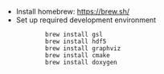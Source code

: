 - Install homebrew: https://brew.sh/
- Set up required development environment
  ```
          brew install gsl
          brew install hdf5
          brew install graphviz
          brew install cmake
          brew install doxygen
  ```
  
